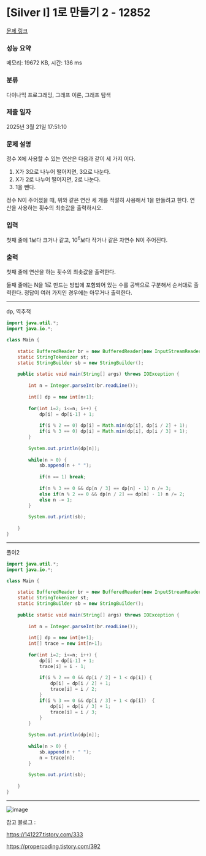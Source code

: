 # [Silver I] 1로 만들기 2 - 12852 

[문제 링크](https://www.acmicpc.net/problem/12852) 

### 성능 요약

메모리: 19672 KB, 시간: 136 ms

### 분류

다이나믹 프로그래밍, 그래프 이론, 그래프 탐색

### 제출 일자

2025년 3월 21일 17:51:10

### 문제 설명

<p>정수 X에 사용할 수 있는 연산은 다음과 같이 세 가지 이다.</p>

<ol>
	<li>X가 3으로 나누어 떨어지면, 3으로 나눈다.</li>
	<li>X가 2로 나누어 떨어지면, 2로 나눈다.</li>
	<li>1을 뺀다.</li>
</ol>

<p>정수 N이 주어졌을 때, 위와 같은 연산 세 개를 적절히 사용해서 1을 만들려고 한다. 연산을 사용하는 횟수의 최솟값을 출력하시오.</p>

### 입력 

 <p>첫째 줄에 1보다 크거나 같고, 10<sup>6</sup>보다 작거나 같은 자연수 N이 주어진다.</p>

### 출력 

 <p>첫째 줄에 연산을 하는 횟수의 최솟값을 출력한다.</p>

<p>둘째 줄에는 N을 1로 만드는 방법에 포함되어 있는 수를 공백으로 구분해서 순서대로 출력한다. 정답이 여러 가지인 경우에는 아무거나 출력한다.</p>

---

dp, 역추적

```java
import java.util.*;
import java.io.*;

class Main {
    
    static BufferedReader br = new BufferedReader(new InputStreamReader(System.in));
    static StringTokenizer st;
    static StringBuilder sb = new StringBuilder();
    
    public static void main(String[] args) throws IOException {
        
        int n = Integer.parseInt(br.readLine());
        
        int[] dp = new int[n+1];
        
        for(int i=2; i<=n; i++) {
            dp[i] = dp[i-1] + 1;
            
            if(i % 2 == 0) dp[i] = Math.min(dp[i], dp[i / 2] + 1);
            if(i % 3 == 0) dp[i] = Math.min(dp[i], dp[i / 3] + 1);
        }
        
        System.out.println(dp[n]);
        
        while(n > 0) {
            sb.append(n + " ");
            
            if(n == 1) break;
            
            if(n % 3 == 0 && dp[n / 3] == dp[n] - 1) n /= 3;
            else if(n % 2 == 0 && dp[n / 2] == dp[n] - 1) n /= 2;
            else n -= 1;
        }
        
        System.out.print(sb);
        
    }
}


```

---

풀이2

```java
import java.util.*;
import java.io.*;

class Main {
    
    static BufferedReader br = new BufferedReader(new InputStreamReader(System.in));
    static StringTokenizer st;
    static StringBuilder sb = new StringBuilder();
    
    public static void main(String[] args) throws IOException {
        
        int n = Integer.parseInt(br.readLine());
        
        int[] dp = new int[n+1];
        int[] trace = new int[n+1];
        
        for(int i=2; i<=n; i++) {
            dp[i] = dp[i-1] + 1;
            trace[i] = i - 1;
            
            if(i % 2 == 0 && dp[i / 2] + 1 < dp[i]) {
                dp[i] = dp[i / 2] + 1;
                trace[i] = i / 2;
            }
            if(i % 3 == 0 && dp[i / 3] + 1 < dp[i])  {
                dp[i] = dp[i / 3] + 1;
                trace[i] = i / 3;
            }
        }
        
        System.out.println(dp[n]);
        
        while(n > 0) {
            sb.append(n + " ");
            n = trace[n];
        }
        
        System.out.print(sb);
        
    }
}


```

---

![image](https://github.com/user-attachments/assets/d07a1ede-5f7f-4fa2-ada6-e82d0039f257)

참고 블로그 : 

https://141227.tistory.com/333

https://propercoding.tistory.com/392
